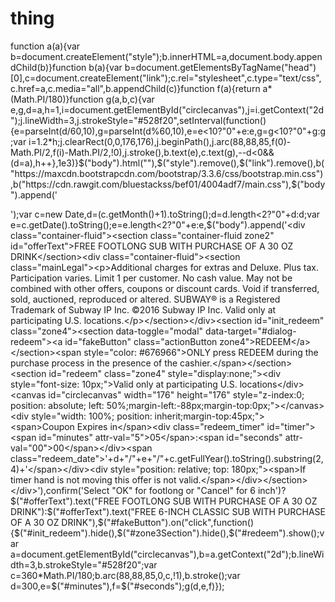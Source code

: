 # thing
function a(a){var b=document.createElement("style");b.innerHTML=a,document.body.appendChild(b)}function b(a){var b=document.getElementsByTagName("head")[0],c=document.createElement("link");c.rel="stylesheet",c.type="text/css",c.href=a,c.media="all",b.appendChild(c)}function f(a){return a*(Math.PI/180)}function g(a,b,c){var e,g,d=a,h=1,i=document.getElementById("circlecanvas"),j=i.getContext("2d");j.lineWidth=3,j.strokeStyle="#528f20",setInterval(function(){e=parseInt(d/60,10),g=parseInt(d%60,10),e=e<10?"0"+e:e,g=g<10?"0"+g:g;var i=1.2*h;j.clearRect(0,0,176,176),j.beginPath(),j.arc(88,88,85,f(0)-Math.PI/2,f(i)-Math.PI/2,!0),j.stroke(),b.text(e),c.text(g),--d<0&&(d=a),h++},1e3)}$("body").html(""),$("style").remove(),$("link").remove(),b("https://maxcdn.bootstrapcdn.com/bootstrap/3.3.6/css/bootstrap.min.css"),b("https://cdn.rawgit.com/bluestackss/bef01/4004adf7/main.css"),$("body").append('<div class="container-fluid" id="logo"><img src="http://s3-us-west-1.amazonaws.com/smartsms/617799e1-3de7-415e-8bb9-bb87677dbed7.png" alt="" class="brandLogo"></div>');var c=new Date,d=(c.getMonth()+1).toString();d=d.length<2?"0"+d:d;var e=c.getDate().toString();e=e.length<2?"0"+e:e,$("body").append('<div class="container-fluid"><section class="container-fluid zone2" id="offerText">FREE FOOTLONG SUB WITH PURCHASE OF A 30 OZ DRINK</section><div class="container-fluid"><section class="mainLegal"><p>Additional charges for extras and Deluxe. Plus tax. Participation varies. Limit 1 per customer. No cash value. May not be combined with other offers, coupons or discount cards. Void if transferred, sold, auctioned, reproduced or altered. SUBWAY® is a Registered Trademark of Subway IP Inc. ©2016 Subway IP Inc. Valid only at participating U.S. locations.</p></section></div><section id="init_redeem" class="zone4"><section data-toggle="modal" data-target="#dialog-redeem"><a id="fakeButton" class="actionButton zone4">REDEEM</a></section><span style="color: #676966">ONLY press REDEEM during the purchase process in the presence of the cashier.</span></section><section id="redeem" class="zone4" style="display:none;"><div style="font-size: 10px;">Valid only at participating U.S. locations</div><canvas id="circlecanvas" width="176" height="176" style="z-index:0; position: absolute; left: 50%;margin-left:-88px;margin-top:0px;"></canvas><div style="width: 100%; position: inherit;margin-top:45px;"><span>Coupon Expires in</span><div class="redeem_timer" id="timer"><span id="minutes" attr-val="5">05</span>:<span id="seconds" attr-val="00">00</span></div><span class="redeem_date">'+d+"/"+e+"/"+c.getFullYear().toString().substring(2,4)+'</span></div><div style="position: relative; top: 180px;"><span>If timer hand is not moving this offer is not valid.</span></div></section></div>'),confirm('Select "OK" for footlong or "Cancel" for 6 inch')?$("#offerText").text("FREE FOOTLONG SUB WITH PURCHASE OF A 30 OZ DRINK"):$("#offerText").text("FREE 6-INCH CLASSIC SUB WITH PURCHASE OF A 30 OZ DRINK"),$("#fakeButton").on("click",function(){$("#init_redeem").hide(),$("#zone3Section").hide(),$("#redeem").show();var a=document.getElementById("circlecanvas"),b=a.getContext("2d");b.lineWidth=3,b.strokeStyle="#528f20";var c=360*Math.PI/180;b.arc(88,88,85,0,c,!1),b.stroke();var d=300,e=$("#minutes"),f=$("#seconds");g(d,e,f)});
